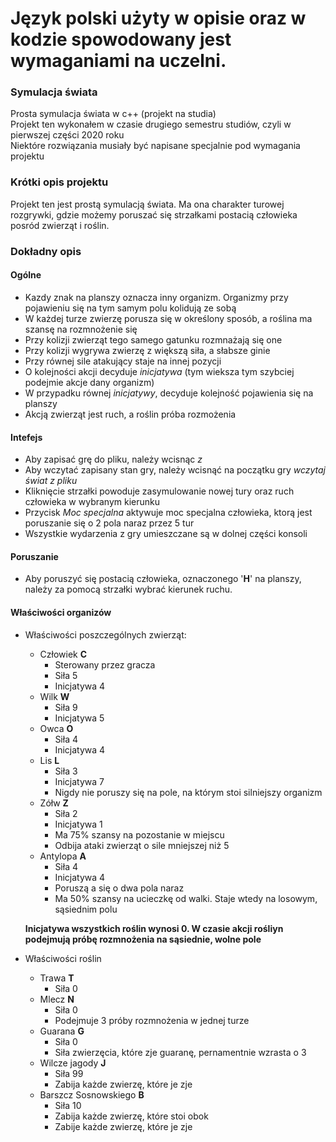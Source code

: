 # Język polski użyty w opisie oraz w kodzie spowodowany jest wymaganiami na uczelni.

### Symulacja świata
 Prosta symulacja świata w c++ (projekt na studia)  
Projekt ten wykonałem w czasie drugiego semestru studiów, czyli w pierwszej części 2020 roku  
Niektóre rozwiązania musiały być napisane specjalnie pod wymagania projektu
### Krótki opis projektu
Projekt ten jest prostą symulacją świata. Ma ona charakter turowej rozgrywki, gdzie możemy poruszać się strzałkami postacią człowieka posród zwierząt i roślin.
### Dokładny opis
#### Ogólne
* Kazdy znak na planszy oznacza inny organizm. Organizmy przy pojawieniu się na tym samym polu kolidują ze sobą
* W każdej turze zwierzę porusza się w określony sposób, a roślina ma szansę na rozmnożenie się
* Przy kolizji zwierząt tego samego gatunku rozmnażają się one
* Przy kolizji wygrywa zwierzę z większą siła, a słabsze ginie
* Przy równej sile atakujący staje na innej pozycji
* O kolejności akcji decyduje _inicjatywa_ (tym wieksza tym szybciej podejmie akcje dany organizm)
* W przypadku równej _inicjatywy_, decyduje kolejność pojawienia się na planszy
* Akcją zwierząt jest ruch, a roślin próba rozmożenia
#### Intefejs
* Aby zapisać grę do pliku, należy wcisnąc _z_
* Aby wczytać zapisany stan gry, należy wcisnąć na początku gry _wczytaj świat z pliku_
* Kliknięcie strzałki powoduje zasymulowanie nowej tury oraz ruch człowieka w wybranym kierunku
* Przycisk _Moc specjalna_ aktywuje moc specjalna człowieka, ktorą jest poruszanie się o 2 pola naraz przez 5 tur
* Wszystkie wydarzenia z gry umieszczane są w dolnej części konsoli
#### Poruszanie
* Aby poruszyć się postacią człowieka, oznaczonego '**H**' na planszy, należy za pomocą strzałki wybrać kierunek ruchu.  
#### Właściwości organizów
* Właściwości poszczególnych zwierząt:
  * Człowiek **C**
    * Sterowany przez gracza
    * Siła 5
    *  Inicjatywa 4
  * Wilk **W**
    * Siła 9
    * Inicjatywa 5
  * Owca **O**
    * Siła 4
    * Inicjatywa 4 
  * Lis **L**
    * Siła 3
    * Inicjatywa 7
    * Nigdy nie poruszy się na pole, na którym stoi silniejszy organizm
  * Zółw **Z**
    * Siła 2
    * Inicjatywa 1
    * Ma 75% szansy na pozostanie w miejscu
    * Odbija ataki zwierząt o sile mniejszej niż 5
  * Antylopa **A**
    * Siła 4
    * Inicjatywa 4 
    * Poruszą a się o dwa pola naraz
    * Ma 50% szansy na ucieczkę od walki. Staje wtedy na losowym, sąsiednim polu
   
  **Inicjatywa wszystkich roślin wynosi 0. W czasie akcji rośliyn podejmują próbę rozmnożenia na sąsiednie, wolne pole**
* Właściwości roślin
  * Trawa **T**
    * Siła 0
  * Mlecz **N**
    * Siła 0
    * Podejmuje 3 próby rozmnożenia w jednej turze
  * Guarana **G**
    * Siła 0
    * Siła zwierzęcia, które zje guaranę, pernamentnie wzrasta o 3
  * Wilcze jagody **J**
    * Siła 99
    * Zabija każde zwierzę, które je zje
  * Barszcz Sosnowskiego **B**
    * Siła 10
    * Zabija każde zwierzę, które stoi obok 
    * Zabije każde zwierzę, które je zje
